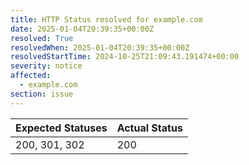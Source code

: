 ```yaml
---
title: HTTP Status resolved for example.com
date: 2025-01-04T20:39:35+00:00Z
resolved: True
resolvedWhen: 2025-01-04T20:39:35+00:00Z
resolvedStartTime: 2024-10-25T21:09:43.191474+00:00
severity: notice
affected:
  - example.com
section: issue
---
```


| Expected Statuses | Actual Status  |
|-------------------|----------------|
| 200, 301, 302 | 200 |
